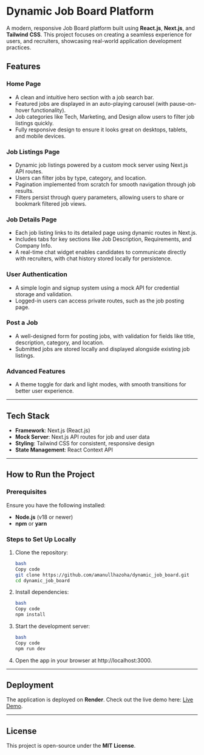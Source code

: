 # Dynamic Job Board Platform

A modern, responsive Job Board platform built using **React.js**, **Next.js**, and **Tailwind** **CSS**. This project focuses on creating a seamless experience for users, and recruiters, showcasing real-world application development practices.

## Features

### Home Page

- A clean and intuitive hero section with a job search bar.
- Featured jobs are displayed in an auto-playing carousel (with pause-on-hover functionality).
- Job categories like Tech, Marketing, and Design allow users to filter job listings quickly.
- Fully responsive design to ensure it looks great on desktops, tablets, and mobile devices.

### Job Listings Page

- Dynamic job listings powered by a custom mock server using Next.js API routes.
- Users can filter jobs by type, category, and location.
- Pagination implemented from scratch for smooth navigation through job results.
- Filters persist through query parameters, allowing users to share or bookmark filtered job views.

### Job Details Page

- Each job listing links to its detailed page using dynamic routes in Next.js.
- Includes tabs for key sections like Job Description, Requirements, and Company Info.
- A real-time chat widget enables candidates to communicate directly with recruiters, with chat history stored locally for persistence.

### User Authentication

- A simple login and signup system using a mock API for credential storage and validation.
- Logged-in users can access private routes, such as the job posting page.

### Post a Job

- A well-designed form for posting jobs, with validation for fields like title, description, category, and location.
- Submitted jobs are stored locally and displayed alongside existing job listings.

### Advanced Features

- A theme toggle for dark and light modes, with smooth transitions for better user experience.

---

## Tech Stack

- **Framework**: Next.js (React.js)
- **Mock Server**: Next.js API routes for job and user data
- **Styling**: Tailwind CSS for consistent, responsive design
- **State Management**: React Context API

---

## How to Run the Project

### Prerequisites

Ensure you have the following installed:

- **Node.js** (v18 or newer)
- **npm** or **yarn**

### Steps to Set Up Locally

1. Clone the repository:

   ```bash
   bash
   Copy code
   git clone https://github.com/amanullhazoha/dynamic_job_board.git
   cd dynamic_job_board

   ```

2. Install dependencies:

   ```bash
   bash
   Copy code
   npm install

   ```

3. Start the development server:

   ```bash
   bash
   Copy code
   npm run dev

   ```

4. Open the app in your browser at http://localhost:3000.

---

## Deployment

The application is deployed on **Render**. Check out the live demo here: [Live Demo](https://dynamic-job-board.onrender.com/).

---

## License

This project is open-source under the **MIT License**.
